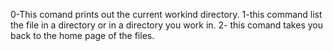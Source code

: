 0-This comand prints out the current workind directory.
1-this command list the file in a directory or in a directory you work in.
2- this comand takes you back to the home page of the files.
